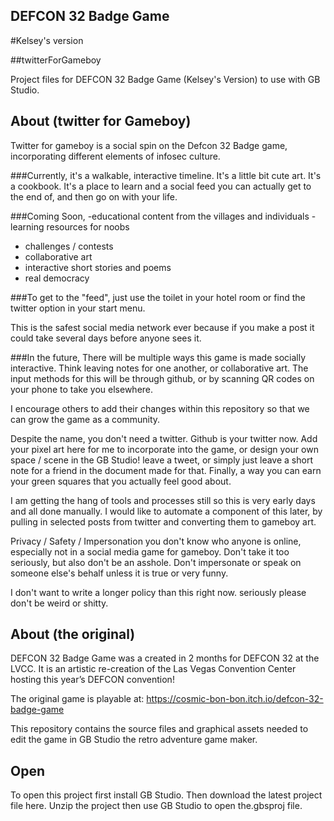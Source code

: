 ## DEFCON 32 Badge Game
#Kelsey's version

##twitterForGameboy

Project files for DEFCON 32 Badge Game (Kelsey's Version) to use with GB Studio.

## About (twitter for Gameboy)
Twitter for gameboy is a social spin on the Defcon 32 Badge game, incorporating different elements of infosec culture. 

###Currently, 
it's a walkable, interactive timeline. It's a little bit cute art. It's a cookbook. It's a place to learn and a social feed you can actually get to the end of, and then go on with your life. 

###Coming Soon, 
-educational content from the villages and individuals
-learning resources for noobs
- challenges / contests
- collaborative art
- interactive short stories and poems
- real democracy 

###To get to the "feed",
just use the toilet in your hotel room or find the twitter option in your start menu. 

This is the safest social media network ever because if you make a post it could take several days before anyone sees it. 

###In the future,
There will be multiple ways this game is made socially interactive. Think leaving notes for one another, or collaborative art. The input methods for this will be through github, or by scanning QR codes on your phone to take you elsewhere. 

I encourage others to add their changes within this repository so that we can grow the game as a community. 

Despite the name, you don't need a twitter. Github is your twitter now. Add your pixel art here for me to incorporate into the game, or design your own space / scene in the GB Studio! leave a tweet, or simply just leave a short note for a friend in the document made for that. Finally, a way you can earn your green squares that you actually feel good about.  

I am getting the hang of tools and processes still so this is very early days and all done manually. I would like to automate a component of this later, by pulling in selected posts from twitter and converting them to gameboy art. 


Privacy / Safety / Impersonation
you don't know who anyone is online, especially not in a social media game for gameboy. Don't take it too seriously, but also don't be an asshole. Don't impersonate or speak on someone else's behalf unless it is true or very funny. 

I don't want to write a longer policy than this right now. seriously please don't be weird or shitty. 


## About (the original)
DEFCON 32 Badge Game was a created in 2 months for DEFCON 32 at the LVCC.
 It is an artistic re-creation of the Las Vegas Convention Center hosting this year’s DEFCON convention!

The original game is playable at: https://cosmic-bon-bon.itch.io/defcon-32-badge-game

This repository contains the source files and graphical assets needed to edit the game in GB Studio the retro adventure game maker.

## Open
To open this project first install GB Studio.
Then download the latest project file here.
Unzip the project then use GB Studio to open the.gbsproj file.




